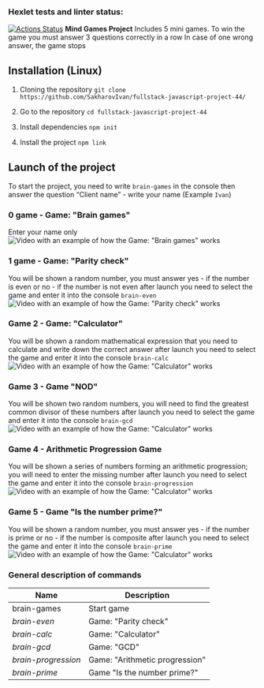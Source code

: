### Hexlet tests and linter status:
[![Actions Status](https://github.com/SakharovIvan/fullstack-javascript-project-44/actions/workflows/hexlet-check.yml/badge.svg)](https://github.com/SakharovIvan/fullstack-javascript-project-44/actions)
**Mind Games Project**
Includes 5 mini games.
To win the game you must answer 3 questions correctly in a row
In case of one wrong answer, the game stops
<!--Installation-->
## Installation (Linux)

1. Cloning the repository
```git clone https://github.com/SakharovIvan/fullstack-javascript-project-44/```

2. Go to the repository
```cd fullstack-javascript-project-44```

3. Install dependencies
```npm init```

4. Install the project
```npm link```

## Launch of the project
To start the project, you need to write ```brain-games``` in the console
then answer the question “Client name” - write your name (Example `Ivan`)

### 0 game - Game: "Brain games"
Enter your name only
![Video with an example of how the Game: "Brain games" works](./brain-games.cast)

### 1 game - Game: "Parity check"
You will be shown a random number, you must answer yes - if the number is even or no - if the number is not even
after launch you need to select the game and enter it into the console
`brain-even`
![Video with an example of how the Game: "Parity check" works](./brain-even.cast)

### Game 2 - Game: "Calculator"
You will be shown a random mathematical expression that you need to calculate and write down the correct answer
after launch you need to select the game and enter it into the console
`brain-calc`
![Video with an example of how the Game: "Calculator" works](./brain-calc.cast)

### Game 3 - Game "NOD"
You will be shown two random numbers, you will need to find the greatest common divisor of these numbers
after launch you need to select the game and enter it into the console
`brain-gcd`
![Video with an example of how the Game: "Calculator" works](./brain-gcd.cast)

### Game 4 - Arithmetic Progression Game
You will be shown a series of numbers forming an arithmetic progression; you will need to enter the missing number
after launch you need to select the game and enter it into the console
`brain-progression`
![Video with an example of how the Game: "Calculator" works](./brain-progression.cast)

### Game 5 - Game "Is the number prime?"
You will be shown a random number, you must answer yes - if the number is prime or no - if the number is composite
after launch you need to select the game and enter it into the console
`brain-prime`
![Video with an example of how the Game: "Calculator" works](./brain-prime.cast)


### General description of commands
| Name              | Description                    |
|-------------------|--------------------------------|
|brain-games        |Start game                      |
|_brain-even_       |Game: "Parity check"            |
|_brain-calc_       |Game: "Calculator"              |
|_brain-gcd_        |Game: "GCD"                     |
|_brain-progression_|Game: "Arithmetic progression"  |
|_brain-prime_      |Game "Is the number prime?"     |
